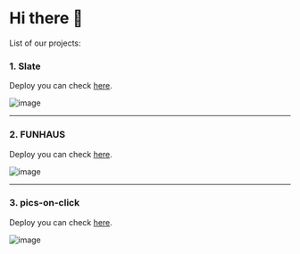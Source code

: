 # Hi there 👋
List of our projects: 
### 1. Slate

Deploy you can check [here](https://slate-8ohg.vercel.app/).

![image](https://github.com/frontgr/.github/assets/52705623/02f10efa-b22e-4157-a915-9f6a65490de5)

---

### 2. FUNHAUS

Deploy you can check [here](https://frontgr.github.io/funhaus/).

![image](https://github.com/frontgr/.github/assets/52705623/d60e69b7-9572-44ed-8008-dc9308b9c2ba)

---

### 3. pics-on-click

Deploy you can check [here](https://frontgr.github.io/pics-on-click/).

![image](https://github.com/frontgr/.github/assets/52705623/e4b55e16-e9fa-44b8-b995-f5b9ac43afc9)

